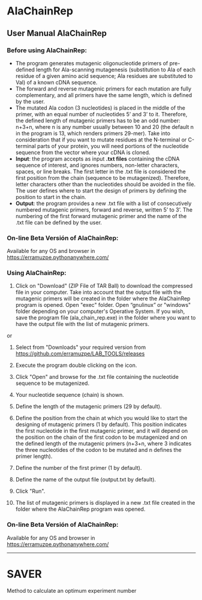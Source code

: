 # AlaChainRep

## User Manual AlaChainRep

### Before using AlaChainRep:

- The program generates mutagenic oligonucleotide primers of pre-defined length for Ala-scanning mutagenesis (substitution to Ala of each residue of a given amino acid sequence; Ala residues are substituted to Val) of a known cDNA sequence.
- The forward and reverse mutagenic primers for each mutation are fully complementary, and all primers have the same length, which is defined by the user.
- The mutated Ala codon (3 nucleotides) is placed in the middle of the primer, with an equal number of nucleotides 5’ and 3’ to it. Therefore, the defined length of mutagenic primers has to be an odd number: n+3+n, where n is any number usually between 10 and 20 (the default n in the program is 13, which renders primers 29-mer). Take into consideration that if you want to mutate residues at the N-terminal or C-terminal parts of your protein, you will need portions of the nucleotide sequence from the vector where your cDNA is cloned.
- **Input**: the program accepts as input **.txt files** containing the cDNA sequence of interest, and ignores numbers, non-letter characters, spaces, or line breaks. The first letter in the .txt file is considered the first position from the chain (sequence to be mutagenized). Therefore, letter characters other than the nucleotides should be avoided in the file. The user defines where to start the design of primers by defining the position to start in the chain. 
- **Output**: the program provides a new .txt file with a list of consecutively numbered mutagenic primers, forward and reverse, written 5’ to 3’. The numbering of the first forward mutagenic primer and the name of the .txt file can be defined by the user.

### On-line Beta Versión of AlaChainRep:

Available for any OS and browser in https://erramuzpe.pythonanywhere.com/

###  Using AlaChainRep:

1. Click on "Download" (ZIP File of TAR Ball) to download the compressed file in your computer. Take into account that the output file with the mutagenic primers will be created in the folder where the AlaChainRep program is opened. Open "exec" folder. Open “gnulinux” or "windows" folder depending on your computer's Operative System. If you wish, save the program file (ala_chain_rep.exe) in the folder where you want to have the output file with the list of mutagenic primers.

or 

1. Select from "Downloads" your required version from https://github.com/erramuzpe/LAB_TOOLS/releases

 
2. Execute the program double clicking on the icon.
3. Click "Open" and browse for the .txt file containing the nucleotide sequence to be mutagenized.
4. Your nucleotide sequence (chain) is shown.  
5. Define the length of the mutagenic primers (29 by default).
6. Define the position from the chain at which you would like to start the designing of mutagenic primers (1 by
default). This position indicates the first nucleotide in the first mutagenic primer, and it will depend on the position on the chain of the first codon to be mutagenized and on the defined length of the mutagenic primers (n+3+n, where 3 indicates the three nucleotides of the codon to be mutated and n defines the primer length).
7. Define the number of the first primer (1 by default).
8. Define the name of the output file (output.txt by default).
9. Click "Run". 
10. The list of mutagenic primers is displayed in a new .txt file created in the folder where the AlaChainRep program was opened.   

### On-line Beta Versión of AlaChainRep:

Available for any OS and browser in https://erramuzpe.pythonanywhere.com/

---

# SAVER

Method to calculate an optimum experiment number
